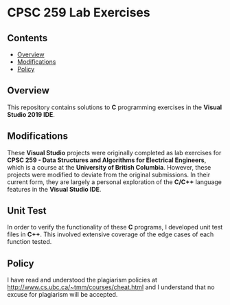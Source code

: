 # CPSC 259 Lab Exercises

## Contents

* [Overview](#Overview)
* [Modifications](#Modifications)
* [Policy](#Policy)

## Overview

This repository contains solutions to **C** programming exercises in the **Visual Studio 2019 IDE**.

## Modifications

These **Visual Studio** projects were originally completed as lab exercises for <b>CPSC 259 - Data Structures and Algorithms for Electrical Engineers</b>, which is a course at the <b>University of British Columbia</b>. However, these projects were modified to deviate from the original submissions. In their current form, they are largely a personal exploration of the **C/C++** language features in the **Visual Studio IDE**.

## Unit Test

In order to verify the functionality of these **C** programs, I developed unit test files in **C++**. This involved extensive coverage of the edge cases of each function tested.

## Policy

I have read and understood the plagiarism policies at http://www.cs.ubc.ca/~tmm/courses/cheat.html and I understand that no excuse for plagiarism will be accepted.